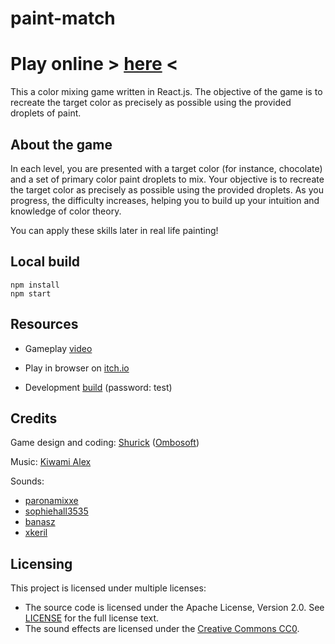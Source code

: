 # paint-match

# Play online **>** [**here**](https://ombosoft.itch.io/paint-match) **<**

This a color mixing game written in React.js.
The objective of the game is to recreate the target color as precisely as possible using the provided droplets of paint.

About the game
---
In each level, you are presented with a target color (for instance, chocolate) and a set of primary color paint droplets to mix. Your objective is to recreate the target color as precisely as possible using the provided droplets. As you progress, the difficulty increases, helping you to build up your intuition and knowledge of color theory. 

You can apply these skills later in real life painting! 


Local build
---

```
npm install
npm start
```

Resources
---

* Gameplay [video](https://youtu.be/gaLXOZms3Aw)

* Play in browser on [itch.io](https://ombosoft.itch.io/paint-match)

* Development [build](https://ombosoft.itch.io/paint-match-rc) (password: test)

Credits
---

Game design and coding: [Shurick](https://twitter.com/ombosoft) ([Ombosoft](https://ombosoft.itch.io))

Music: [Kiwami Alex](https://kiwamialex.my.canva.site/)

Sounds:
* [paronamixxe](https://freesound.org/people/paronamixxe/sounds/178907/)
* [sophiehall3535](https://freesound.org/people/sophiehall3535/sounds/248045/)
* [banasz](https://freesound.org/people/banasz/sounds/583808/)
* [xkeril](https://freesound.org/people/xkeril/sounds/609772/)

Licensing
---
This project is licensed under multiple licenses:

- The source code is licensed under the Apache License, Version 2.0. See [LICENSE](LICENSE) for the full license text.
- The sound effects are licensed under the [Creative Commons CC0](https://creativecommons.org/share-your-work/public-domain/cc0/).